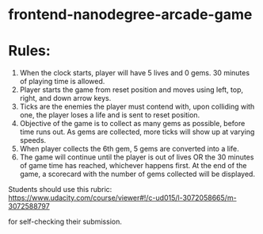 frontend-nanodegree-arcade-game
===============================

Rules:
======
1. When the clock starts, player will have 5 lives and 0 gems. 30 minutes of playing time is allowed.
2. Player starts the game from reset position and moves using left, top, right, and down arrow keys.
3. Ticks are the enemies the player must contend with, upon colliding with one, the player loses a life and is sent to reset position.
4. Objective of the game is to collect as many gems as possible, before time runs out. As gems are collected, more ticks will show up at varying speeds.
5. When player collects the 6th gem, 5 gems are converted into a life.
6. The game will continue until the player is out of lives OR the 30 minutes of game time has reached, whichever happens first. At the end of the game, a scorecard with the number of gems collected will be displayed.



Students should use this rubric: https://www.udacity.com/course/viewer#!/c-ud015/l-3072058665/m-3072588797

for self-checking their submission.
